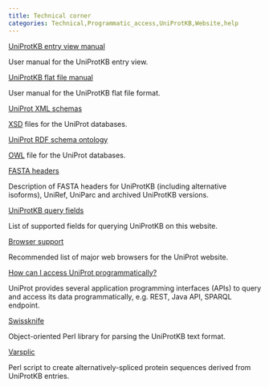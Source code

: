 ```yaml
---
title: Technical corner
categories: Technical,Programmatic_access,UniProtKB,Website,help
---
```


[UniProtKB entry view manual](http://www.uniprot.org/manual)

User manual for the UniProtKB entry view.

[UniProtKB flat file manual](https://web.expasy.org/docs/userman.html)

User manual for the UniProtKB flat file format.

[UniProt XML schemas](http://www.uniprot.org/docs/?query=schema)

[XSD](https://en.wikipedia.org/wiki/XML%5FSchema%5F%28W3C%29) files for the UniProt databases.

[UniProt RDF schema ontology](ftp://ftp.uniprot.org/pub/databases/uniprot/current%5Frelease/rdf/core.owl)

[OWL](https://en.wikipedia.org/wiki/Web%5FOntology%5FLanguage) file for the UniProt databases.

[FASTA headers](http://www.uniprot.org/help/fasta%2Dheaders)

Description of FASTA headers for UniProtKB (including alternative isoforms), UniRef, UniParc and archived UniProtKB versions.

[UniProtKB query fields](http://www.uniprot.org/help/query%2Dfields)

List of supported fields for querying UniProtKB on this website.

[Browser support](http://www.uniprot.org/help/browser%5Fsupport)

Recommended list of major web browsers for the UniProt website.

[How can I access UniProt programmatically?](http://www.uniprot.org/help/programmatic%5Faccess)

UniProt provides several application programming interfaces (APIs) to query and access its data programmatically, e.g. REST, Java API, SPARQL endpoint.

[Swissknife](http://swissknife.sourceforge.net/docs/)

Object-oriented Perl library for parsing the UniProtKB text format.

[Varsplic](ftp://ftp.ebi.ac.uk/pub/software/uniprot/varsplic)

Perl script to create alternatively-spliced protein sequences derived from UniProtKB entries.